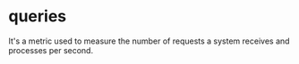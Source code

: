 # queries
It's a metric used to measure the number of requests a system receives and processes per second.
